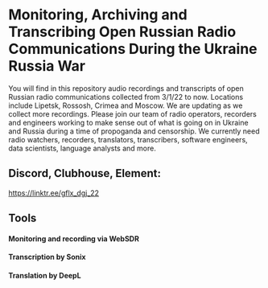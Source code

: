 # Monitoring, Archiving and Transcribing Open Russian Radio Communications During the Ukraine Russia War

You will find in this repository audio recordings and transcripts of open Russian radio communications collected from 3/1/22 to now. Locations include Lipetsk, Rossosh, Crimea and Moscow. We are updating as we collect more recordings. Please join our team of radio operators, recorders and engineers working to make sense out of what is going on in Ukraine and Russia during a time of propoganda and censorship. We currently need radio watchers, recorders, translators, transcribers, software engineers, data scientists, language analysts and more.

## Discord, Clubhouse, Element:
https://linktr.ee/gflx_dgj_22

## Tools

#### Monitoring and recording via WebSDR
#### Transcription by Sonix
#### Translation by DeepL
